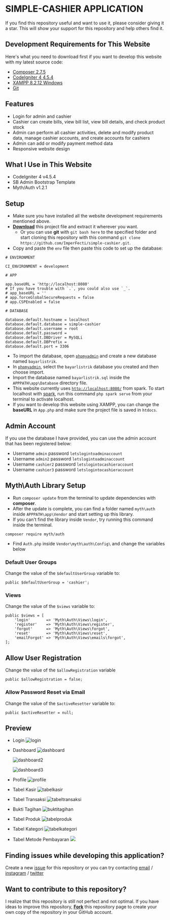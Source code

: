 # SIMPLE-CASHIER APPLICATION

If you find this repository useful and want to use it, please consider giving it a star. This will show your support for this repository and help others find it.

## Development Requirements for This Website

Here's what you need to download first if you want to develop this website with my latest source code:

- [Composer 2.7.5](https://getcomposer.org/)
- [CodeIgniter 4 4.5.4](https://github.com/codeigniter4/CodeIgniter4/releases/tag/v4.5.4)
- [XAMPP 8.2.12 Windows](https://sourceforge.net/projects/xampp/files/XAMPP%20Windows/8.2.12/)
- [Git](https://git-scm.com/downloads)

## Features

- Login for admin and cashier
- Cashier can create bills, view bill list, view bill details, and check product stock
- Admin can perform all cashier activities, delete and modify product data, manage cashier accounts, and create accounts for cashiers
- Admin can add or modify payment method data
- Responsive website design

## What I Use in This Website

- CodeIgniter 4 v4.5.4
- SB Admin Bootstrap Template
- Myth/Auth v1.2.1

## Setup

- Make sure you have installed all the website development requirements mentioned above.
- [<b>Download</b>](https://github.com/ImperFecti/simple-cashier/archive/refs/heads/master.zip) this project file and extract it wherever you want.
  - Or you can use <b>git</b> with `git bash here` to the specified folder and start cloning this repository with this command `git clone https://github.com/ImperFecti/simple-cashier.git`.
- Copy and paste the `env` file then paste this code to set up the database:

```
# ENVIRONMENT

CI_ENVIRONMENT = development

# APP

app.baseURL = 'http://localhost:8080'
# If you have trouble with `.`, you could also use `_`.
# app_baseURL = ''
# app.forceGlobalSecureRequests = false
# app.CSPEnabled = false

# DATABASE

database.default.hostname = localhost
database.default.database = simple-cashier
database.default.username = root
database.default.password =
database.default.DBDriver = MySQLi
database.default.DBPrefix =
database.default.port = 3306
```

- To import the database, open [`phpmyadmin`](http://localhost/phpmyadmin) and create a new database named `bayarlistrik`.
- In [`phpmyadmin`](http://localhost/phpmyadmin), select the `bayarlistrik` database you created and then choose import.
- Import the database named `bayarlistrik.sql` inside the `APPPATH\app\Database` directory file.
- This website currently uses [`http://localhost:8080/`](http://localhost:8080/) from spark. To start localhost with [spark](https://codeigniter.com/user_guide/cli/spark_commands.html), run this command `php spark serve` from your terminal to activate localhost.
- If you want to develop this website using XAMPP, you can change the <b>baseURL</b> in `App.php` and make sure the project file is saved in `htdocs`.

## Admin Account

If you use the database I have provided, you can use the admin account that has been registered below:

- Username `admin` password `letslogintoadminaccount`
- Username `admin2` password `letslogintoadminaccount`
- Username `cashier2` password `letslogintocashieraccount`
- Username `cashier3` password `letslogintocashieraccount`

## Myth\Auth Library Setup

- Run `composer update` from the terminal to update dependencies with <b>composer</b>.
- After the update is complete, you can find a folder named `myth\auth` inside `APPPATH\app\Vendor` and start setting up this library.
- If you can't find the library inside `Vendor`, try running this command inside the terminal.

```
composer require myth/auth
```

- Find `Auth.php` inside `Vendor\myth\auth\Config\` and change the variables below

### Default User Groups

Change the value of the `$defaultUserGroup` variable to:

```
public $defaultUserGroup = 'cashier';
```

### Views

Change the value of the `$views` variable to:

```
public $views = [
    'login'       => 'Myth\Auth\Views\login',
    'register'    => 'Myth\Auth\Views\register',
    'forgot'      => 'Myth\Auth\Views\forgot',
    'reset'       => 'Myth\Auth\Views\reset',
    'emailForgot' => 'Myth\Auth\Views\emails\forgot',
];
```

## Allow User Registration

Change the value of the `$allowRegistration` variable

```
public $allowRegistration = false;
```

### Allow Password Reset via Email

Change the value of the `$activeResetter` variable to:

```
public $activeResetter = null;
```

## Preview

- Login
  ![login](public\img\login.png)

- Dashboard
  ![dashboard](public\img\dashboard.png)

  ![dashboard2](public\img\dashboard2.png)

  ![dashboard3](public\img\dashboard3.png)

- Profile
  ![profile](public\img\profile.png)

- Tabel Kasir
  ![tabelkasir](public\img\tabelkasir.png)

- Tabel Transaksi
  ![tabeltransaksi](public\img\tabeltransaksi.png)

- Bukti Tagihan
  ![buktitagihan](public\img\buktitagihan.png)

- Tabel Produk
  ![tabelproduk](public\img\tabelproduk.png)

- Tabel Kategori
  ![tabelkategori](public\img\tabelkategori.png)

- Tabel Metode Pembayaran
  ![](public\img\tabelpembayaran.png)

## Finding issues while developing this application?

Create a new [issue](https://github.com/ImperFecti/simple-cashier/issues) for this repository or you can try contacting [email](mailto:adilm8909@gmail.com) / [instagram](https://www.instagram.com/_adilsputra/) / [twitter](https://twitter.com/_adilsputra)

## Want to contribute to this repository?

I realize that this repository is still not perfect and not optimal. If you have ideas to improve this repository, <b>[Fork](https://github.com/ImperFecti/simple-cashier/fork)</b> this repository page to create your own copy of the repository in your GitHub account.
